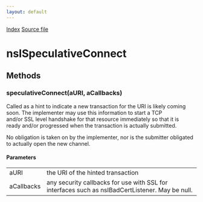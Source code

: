 ```yaml
---
layout: default
---
```

<div id='links'><a href="../index.html">Index</a>
<a href="http://dxr.mozilla.org/mozilla-central/source/netwerk/base/public/nsISpeculativeConnect.idl">Source file</a>
</div>

# nsISpeculativeConnect #

## Methods ##

### speculativeConnect(aURI, aCallbacks) ###
  
Called as a hint to indicate a new transaction for the URI is likely coming  
soon. The implementer may use this information to start a TCP  
and/or SSL level handshake for that resource immediately so that it is  
ready and/or progressed when the transaction is actually submitted.  
  
No obligation is taken on by the implementer, nor is the submitter obligated  
to actually open the new channel.   
  
  
  

#### Parameters ####

<table>

<tr>
<td>aURI</td>
<td>the URI of the hinted transaction  
</td>
</tr>

<tr>
<td>aCallbacks</td>
<td>any security callbacks for use with SSL for interfaces  
       such as nsIBadCertListener. May be null.  
</td>
</tr>

</table>
